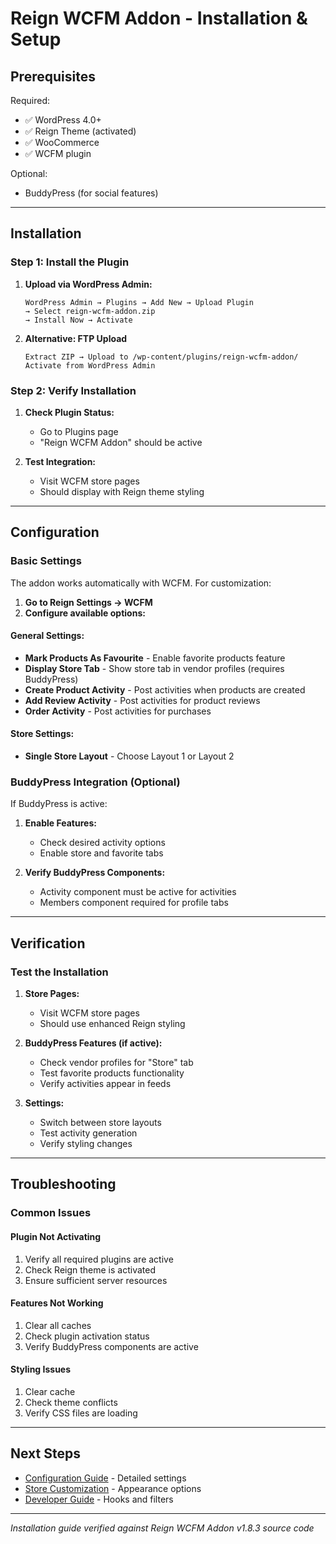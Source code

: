# Reign WCFM Addon - Installation & Setup

## Prerequisites

Required:
- ✅ WordPress 4.0+
- ✅ Reign Theme (activated)
- ✅ WooCommerce
- ✅ WCFM plugin

Optional:
- BuddyPress (for social features)

---

## Installation

### Step 1: Install the Plugin

1. **Upload via WordPress Admin:**
   ```
   WordPress Admin → Plugins → Add New → Upload Plugin
   → Select reign-wcfm-addon.zip
   → Install Now → Activate
   ```

2. **Alternative: FTP Upload**
   ```
   Extract ZIP → Upload to /wp-content/plugins/reign-wcfm-addon/
   Activate from WordPress Admin
   ```

### Step 2: Verify Installation

1. **Check Plugin Status:**
   - Go to Plugins page
   - "Reign WCFM Addon" should be active

2. **Test Integration:**
   - Visit WCFM store pages
   - Should display with Reign theme styling

---

## Configuration

### Basic Settings

The addon works automatically with WCFM. For customization:

1. **Go to Reign Settings → WCFM**
2. **Configure available options:**

#### General Settings:
- **Mark Products As Favourite** - Enable favorite products feature
- **Display Store Tab** - Show store tab in vendor profiles (requires BuddyPress)
- **Create Product Activity** - Post activities when products are created
- **Add Review Activity** - Post activities for product reviews
- **Order Activity** - Post activities for purchases

#### Store Settings:
- **Single Store Layout** - Choose Layout 1 or Layout 2

### BuddyPress Integration (Optional)

If BuddyPress is active:

1. **Enable Features:**
   - Check desired activity options
   - Enable store and favorite tabs

2. **Verify BuddyPress Components:**
   - Activity component must be active for activities
   - Members component required for profile tabs

---

## Verification

### Test the Installation

1. **Store Pages:**
   - Visit WCFM store pages
   - Should use enhanced Reign styling

2. **BuddyPress Features (if active):**
   - Check vendor profiles for "Store" tab
   - Test favorite products functionality
   - Verify activities appear in feeds

3. **Settings:**
   - Switch between store layouts
   - Test activity generation
   - Verify styling changes

---

## Troubleshooting

### Common Issues

#### Plugin Not Activating
1. Verify all required plugins are active
2. Check Reign theme is activated
3. Ensure sufficient server resources

#### Features Not Working
1. Clear all caches
2. Check plugin activation status
3. Verify BuddyPress components are active

#### Styling Issues
1. Clear cache
2. Check theme conflicts
3. Verify CSS files are loading

---

## Next Steps

- [Configuration Guide](03-configuration.md) - Detailed settings
- [Store Customization](04-store-customization.md) - Appearance options
- [Developer Guide](05-developer-guide.md) - Hooks and filters

---

*Installation guide verified against Reign WCFM Addon v1.8.3 source code*